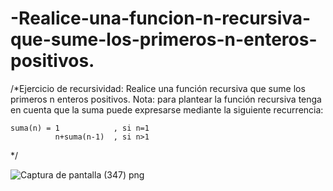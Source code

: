 # -Realice-una-funcion-n-recursiva-que-sume-los-primeros-n-enteros-positivos.
/*Ejercicio de recursividad: Realice una función recursiva que sume los primeros n enteros positivos. 
Nota: para plantear la función recursiva tenga en cuenta que la suma puede expresarse 
mediante la siguiente recurrencia:

	suma(n) = 1            , si n=1
			  n+suma(n-1)  , si n>1
*/

![Captura de pantalla (347) png](https://user-images.githubusercontent.com/71051834/95940617-70036380-0da4-11eb-99ff-f39d60f7d88c.jpg)

